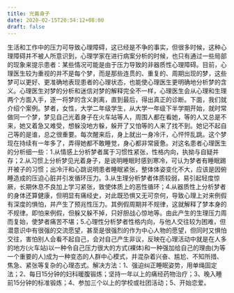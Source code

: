 ```yaml
---
title: 光着身子
date: 2020-02-15T20:54:12+08:00
draft: false
---
```


生活和工作中的压力可导致心理障碍，这已经是不争的事实，但很多时候，这种心理障碍并不被人所意识到，心理学家在进行病案分析的时候，也只有通过一些局部的现象来提示患者：某些情况可能是由于压力导致的非器质性心理障碍。目前，心理医生较为重视的并不是每个梦，而是那些连贯的、重复的、周期出现的梦，这些梦可以更好、更准确地表现患者的心理状态，也能使心理医生更明确地分析梦的含义。心理医生对梦的分析和迷信对梦的解释完全不一样，心理医生会从心理和生理两个方面入手，逐一将梦的含义剥离，直到最后，得出真正的诊断。下面，我们就介绍个案例。梦者，女性，大学二年级学生，从大学一年级下半学期开始，就时常做同一个梦，梦见自己光着身子在火车站等人，周围人都在看她，等的人又总是不来，她又着急又难受，想躲没地方躲，躲开了又怕等的人来了找不到。她记不起自己等的是谁，总之很重要。每次醒来后，身上就出一身冷汗，心怦怦乱跳。这个梦现在持续有一年多了，弄得她都不敢睡觉，身心都非常疲惫。对这名患者心理医生的分析细一些：1.从情感上分析梦者属于习惯性紧张，性格内向，执拗与自疑并存；2.从习惯上分析梦见光着身子，是说明睡眠时感到寒冷，可认为梦者有睡眠踢开被子的习惯；出冷汗和心跳说明患者睡眠紧张，整体体姿变化不大，应该是因俯睡造成的压迫心脏并引发循环压力。3.从生理分析梦者体质较弱，易引起轻度惊厥，长期休息不良加上学习紧张，致使体质上的恶性循环；4.从器质性上分析梦者的身体还算健康，但明显有痛经史，对此既恐惧又无可奈何，导致心理上对来例假有深度的惧怕，并产生了预兆性压力。其例假周期并不规律，这就解释了梦本身的不规律。即怕来例假，但躲又躲不掉，只好胆战心惊地等。由此产生的生理压力周而复始，使梦者痛苦不堪；5.心理性分析梦者性格内向，与他人交往较为困难，但潜意识中有很强的交流愿望，甚至是很强烈的作为中心人物的愿望，但同时又惧怕交往，害怕别人会看不起自己，会对自己产生非议，反映在心理活动中就是在人多的地方(火车站)以一种令自己压力很大的方式(裸体)和一种强加给自己的理由(为等一个重要的人)成为一种变态的人群中心模式，并混杂着兴奋、尴尬、不知所措、焦急、紧张等复杂的心理态式。解决方法：1、强迫纠正睡眠姿势，用单绳固定法；2、每日15分钟的妇科暖腹锻炼；坚持一年以上的痛经药物治疗；3、晚入睡前15分钟的标准锻炼；4、参加三个以上的学校或社团活动；5、开始恋爱。